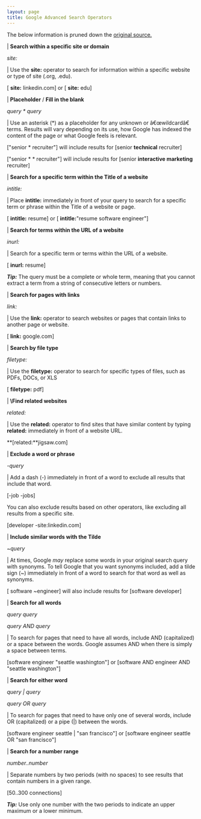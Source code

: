 ```yaml
---
layout: page
title: Google Advanced Search Operators
---
```


The below information is pruned down the [original source.](http://www.sourcinghacks.com/google-search-operators-and-more/) 

| **Search within a specific site or domain**  

_site:_

| Use the **site:**  operator to search for information within a specific website or type of site (.org, .edu). 

[ **site:** linkedin.com] or [ **site:** edu]

| **Placeholder**  / **Fill in the blank**

_query \* query_

| Use an asterisk (\*) as a placeholder for any unknown or â€œwildcardâ€ terms. Results will vary depending on its use, how Google has indexed the content of the page or what Google feels is relevant. 

["senior \* recruiter"] will include results for [senior **technical**  recruiter]

["senior \* \* recruiter"] will include results for [senior **interactive marketing**  recruiter]

| **Search for a specific term within the Title of a website**

_intitle:_

| Place **intitle:**  immediately in front of your query to search for a specific term or phrase within the Title of a website or page. 

[ **intitle:** resume] or [ **intitle:**"resume software engineer"]

| **Search for terms within the URL of a website**

_inurl:_

| Search for a specific term or terms within the URL of a website. 

[ **inurl:** resume]

**_Tip:_**  The query must be a complete or whole term, meaning that you cannot extract a term from a string of consecutive letters or numbers.

| **Search for pages with links**

_link:_

| Use the **link:**  operator to search websites or pages that contain links to another page or website. 

[ **link:** google.com]

| **Search by file type**

_filetype:_

| Use the **filetype:**  operator to search for specific types of files, such as PDFs, DOCs, or XLS 

[ **filetype:** pdf]

| **\Find related websites**

_related:_

| Use the **related:**  operator to find sites that have similar content by typing **related:**  immediately in front of a website URL. 

**[related:**jigsaw.com]

| **Exclude a word or phrase**  

_-query_

| Add a dash (-) immediately in front of a word to exclude all results that include that word. 

[-job -jobs]

You can also exclude results based on other operators, like excluding all results from a specific site.

[developer -site:linkedin.com]

| **Include similar words with the Tilde**  

_~query_

| At times, Google _may_ replace some words in your original search query with synonyms. To tell Google that you want synonyms included, add a tilde sign (~) immediately in front of a word to search for that word as well as synonyms. 

[ software ~engineer] will also include results for [software developer]

| **Search for all words**

_query query_

_query AND query_

| To search for pages that need to have all words, include AND (capitalized) or a space between the words. Google assumes AND when there is simply a space between terms. 

[software engineer "seattle washington"] or [software AND engineer AND "seattle washington"]

| **Search for either word**

_query | query_

_query OR query_

| To search for pages that need to have only one of several words, include OR (capitalized) or a pipe (|) between the words. 

[software engineer seattle | "san francisco"] or [software engineer seattle OR "san francisco"]

| **Search for a number range**  

_number..number_

| Separate numbers by two periods (with no spaces) to see results that contain numbers in a given range. 

[50..300 connections]

**_Tip:_**  Use only one number with the two periods to indicate an upper maximum or a lower minimum.
